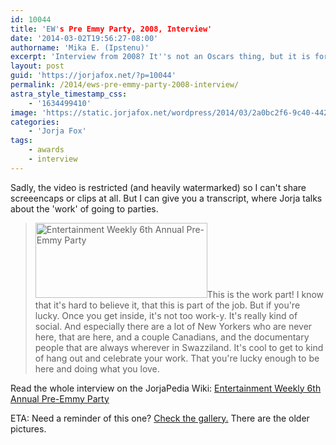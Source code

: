 ```yaml
---
id: 10044
title: 'EW's Pre Emmy Party, 2008, Interview'
date: '2014-03-02T19:56:27-08:00'
authorname: 'Mika E. (Ipstenu)'
excerpt: 'Interview from 2008? It''s not an Oscars thing, but it is for an award show back in the day!'
layout: post
guid: 'https://jorjafox.net/?p=10044'
permalink: /2014/ews-pre-emmy-party-2008-interview/
astra_style_timestamp_css:
    - '1634499410'
image: 'https://static.jorjafox.net/wordpress/2014/03/2a0bc2f6-9c40-442a-b5f7-8e6c24138adenews.ap_.org_r620x349.jpg'
categories:
    - 'Jorja Fox'
tags:
    - awards
    - interview
---
```


Sadly, the video is restricted (and heavily watermarked) so I can't share screeencaps or clips at all. But I can give you a transcript, where Jorja talks about the 'work' of going to parties.
<blockquote><img class="alignright size-thumbnail wp-image-10046" alt="Entertainment Weekly 6th Annual Pre-Emmy Party" src="//static.jorjafox.net/wordpress/2014/03/2a0bc2f6-9c40-442a-b5f7-8e6c24138adenews.ap_.org_r620x349-250x250.jpg" width="275" height="120" />This is the work part! I know that it's hard to believe it, that this is part of the job. But if you're lucky. Once you get inside, it's not too work-y. It's really kind of social. And especially there are a lot of New Yorkers who are never here, that are here, and a couple Canadians, and the documentary people that are always wherever in Swazziland. It's cool to get to kind of hang out and celebrate your work. That you're lucky enough to be here and doing what you love.</blockquote>
Read the whole interview on the JorjaPedia Wiki: <a href="https://jorjafox.net/wiki/Entertainment_Weekly_6th_Annual_Pre-Emmy_Party_(20_September_2008)">Entertainment Weekly 6th Annual Pre-Emmy Party</a>

ETA: Need a reminder of this one? <a href="https://jorjafox.net/gallery/pub/events/20080920-ewpreemmy/">Check the gallery.</a> There are the older pictures.
